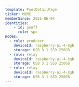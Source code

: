 ```yaml
---
template: PoolDetailPage
ticker: MEME
memberSince: 2021-06-04
identities: 
    - id: geoff
      role: spo
nodes:
  - role: producer
    deviceId: raspberry-pi-4-8gb
    storage: USB 3.1 SSD 250GB
  - role: relay 
    deviceId: raspberry-pi-4-8gb
    storage: USB 3.1 SSD 250GB
  - role: relay 
    deviceId: raspberry-pi-4-8gb
    storage: USB 3.1 SSD 250GB
---
```

